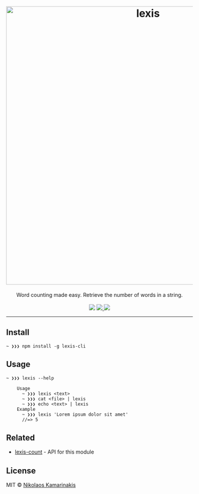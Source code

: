 <h1 align="center">
	<img width="750" src="https://nikolaskama.me/content/images/2018/03/lexis.png" alt="lexis">
</h1>

<p align="center">
	Word counting made easy. Retrieve the number of words in a string.
	<br/><br/>
	<a href="https://codeclimate.com/github/k4m4/lexis/maintainability"><img src="https://api.codeclimate.com/v1/badges/9e787db7dedd6723339b/maintainability" /></a>
	<a href="https://travis-ci.org/k4m4/lexis">
		<img src="https://travis-ci.org/k4m4/lexis.svg?branch=master" align=center/>
	</a>
	<a href="https://codeclimate.com/github/k4m4/lexis/test_coverage"><img src="https://api.codeclimate.com/v1/badges/9e787db7dedd6723339b/test_coverage" /></a>
</p>

---

## Install

```
~ ❯❯❯ npm install -g lexis-cli
```


## Usage

```
~ ❯❯❯ lexis --help

	Usage
	  ~ ❯❯❯ lexis <text>
	  ~ ❯❯❯ cat <file> | lexis
	  ~ ❯❯❯ echo <text> | lexis
	Example
	  ~ ❯❯❯ lexis 'Lorem ipsum dolor sit amet'
	  //=> 5
```


## Related

- [lexis-count](https://github.com/k4m4/lexis-count) - API for this module


## License

MIT © [Nikolaos Kamarinakis](https://nikolaskama.me)